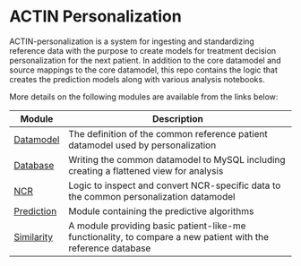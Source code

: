 # ACTIN Personalization

ACTIN-personalization is a system for ingesting and standardizing reference data with the purpose to create models for treatment decision
personalization for the next patient. In addition to the core datamodel and source mappings to the core datamodel, this repo contains the logic that creates the prediction models
along with various analysis notebooks.

More details on the following modules are available from the links below:

| Module                   | Description                                                                                                  |
|--------------------------|--------------------------------------------------------------------------------------------------------------|
| [Datamodel](datamodel)   | The definition of the common reference patient datamodel used by personalization                             | 
| [Database](database)     | Writing the common datamodel to MySQL including creating a flattened view for analysis                       |
| [NCR](ncr)               | Logic to inspect and convert NCR-specific data to the common personalization datamodel                       | 
| [Prediction](prediction) | Module containing the predictive algorithms                                                                  |
| [Similarity](similarity) | A module providing basic patient-like-me functionality, to compare a new patient with the reference database |
